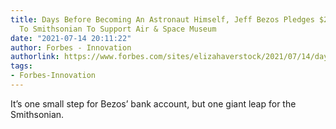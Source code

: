 ```yaml
---
title: Days Before Becoming An Astronaut Himself, Jeff Bezos Pledges $200 Million
  To Smithsonian To Support Air & Space Museum
date: "2021-07-14 20:11:22"
author: Forbes - Innovation
authorlink: https://www.forbes.com/sites/elizahaverstock/2021/07/14/days-before-becoming-an-astronaut-himself-jeff-bezos-donates-200-million-to-smithsonian-to-support-air--space-museum/
tags:
- Forbes-Innovation
---
```

It’s one small step for Bezos’ bank account, but one giant leap for the Smithsonian.
